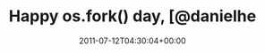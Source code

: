 ---
retweeted: false
source: <a href="http://getspaz.com" rel="nofollow">Spaz</a>
entities:
  hashtags: []
  symbols: []
  user_mentions:
  - name: Daniel Hepper
    screen_name: danielhepper
    indices:
    - '21'
    - '34'
    id_str: '14134934'
    id: '14134934'
  urls: []
display_text_range:
- '0'
- '35'
favorite_count: '0'
id_str: '90639035906785281'
truncated: false
retweet_count: '0'
id: '90639035906785281'
created_at: Tue Jul 12 04:30:04 +0000 2011
favorited: false
full_text: Happy os.fork() day, [@danielhepper](https://twitter.com/danielhepper)!
lang: en
tags:
- pesos:twitter
date: '2011-07-12T04:30:04+00:00'
src: https://twitter.com/bascht/status/90639035906785281
original_url: https://twitter.com/bascht/status/90639035906785281
type: twitter_tweet
text: Happy os.fork() day, [@danielhepper](https://twitter.com/danielhepper)!
title: Happy os.fork() day, [@danielhe

---